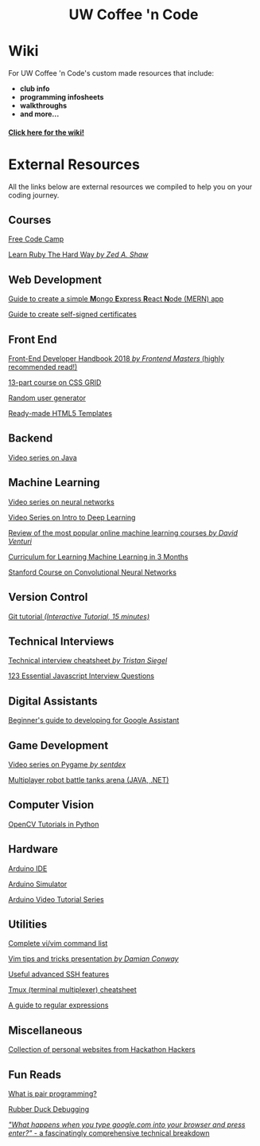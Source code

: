 # <p align="center">UW Coffee 'n Code</p>

# Wiki
For UW Coffee 'n Code's custom made resources that include:
* **club info**
* **programming infosheets**
* **walkthroughs**
* **and more...**

#### [Click here for the wiki!](https://github.com/UWCoffeeNCode/resources/wiki)


# External Resources
All the links below are external resources we compiled to help you on your coding journey.

## Courses
[Free Code Camp](https://www.freecodecamp.org/)

[Learn Ruby The Hard Way _by Zed A. Shaw_](https://learnrubythehardway.org/book/)

## Web Development

[Guide to create a simple **M**ongo **E**xpress **R**eact **N**ode (MERN) app](https://blog.cloudboost.io/creating-your-first-mern-stack-application-b6604d12e4d3)

[Guide to create self-signed certificates](https://www.linux.com/learn/creating-self-signed-ssl-certificates-apache-linux)

## Front End
[Front-End Developer Handbook 2018 _by Frontend Masters_ (highly recommended read!)](https://legacy.gitbook.com/book/frontendmasters/front-end-developer-handbook-2018/details)

[13-part course on CSS GRID](https://scrimba.com/g/gR8PTE)

[Random user generator](https://uinames.com/)

[Ready-made HTML5 Templates](https://html5up.net/)

## Backend
[Video series on Java](https://www.youtube.com/playlist?list=PLFE2CE09D83EE3E28)

## Machine Learning
[Video series on neural networks](https://www.youtube.com/playlist?list=PLZHQObOWTQDNU6R1_67000Dx_ZCJB-3pi)

[Video Series on Intro to Deep Learning](https://www.youtube.com/playlist?list=PL2-dafEMk2A7YdKv4XfKpfbTH5z6rEEj3)

[Review of the most popular online machine learning courses _by David Venturi_](https://medium.freecodecamp.org/dive-into-deep-learning-with-these-23-online-courses-bf247d289cc0)

[Curriculum for Learning Machine Learning in 3 Months](https://www.youtube.com/watch?v=Cr6VqTRO1v0)

[Stanford Course on Convolutional Neural Networks](http://cs231n.stanford.edu/)

## Version Control
[Git tutorial _(Interactive Tutorial, 15 minutes)_](https://try.github.io/levels/1/challenges/1)

## Technical Interviews
[Technical interview cheatsheet _by Tristan Siegel_](https://gist.github.com/TSiege/cbb0507082bb18ff7e4b)

[123 Essential Javascript Interview Questions](https://github.com/ganqqwerty/123-Essential-JavaScript-Interview-Question)

## Digital Assistants
[Beginner's guide to developing for Google Assistant](https://developers.google.com/actions/design/)

## Game Development
[Video series on Pygame _by sentdex_](https://www.youtube.com/watch?v=ujOTNg17LjI&list=PLQVvvaa0QuDdLkP8MrOXLe_rKuf6r80KO)

[Multiplayer robot battle tanks arena (JAVA, .NET)](http://robowiki.net/wiki/Robocode/FAQ)

## Computer Vision
[OpenCV Tutorials in Python](https://opencv-python-tutroals.readthedocs.io/en/latest/py_tutorials/py_tutorials.html)

## Hardware
[Arduino IDE](https://www.arduino.cc/en/Main/Software)

[Arduino Simulator](https://www.sites.google.com/site/unoardusim/services)

[Arduino Video Tutorial Series](https://www.youtube.com/watch?v=09zfRaLEasY&list=PLZfay8jtbyJt6gkkOgeeapCS_UrsgfuJA)

## Utilities
[Complete vi/vim command list](http://hea-www.harvard.edu/~fine/Tech/vi.html)

[Vim tips and tricks presentation _by Damian Conway_](https://www.youtube.com/watch?v=aHm36-na4-4&feature=youtu.be&t=5m36s)

[Useful advanced SSH features](http://blogs.perl.org/users/smylers/2011/08/ssh-productivity-tips.html)

[Tmux (terminal multiplexer) cheatsheet](https://gist.github.com/MohamedAlaa/2961058)

[A guide to regular expressions](http://www.zytrax.com/tech/web/regex.htm#search)

## Miscellaneous

[Collection of personal websites from Hackathon Hackers](https://github.com/HackathonHackers/personal-sites)

## Fun Reads
[What is pair programming?](https://raygun.com/blog/how-good-is-pair-programming-really/)

[Rubber Duck Debugging](https://rubberduckdebugging.com/)

[_"What happens when you type google.com into your browser and press enter?"_ - a fascinatingly comprehensive technical breakdown](https://github.com/alex/what-happens-when)
